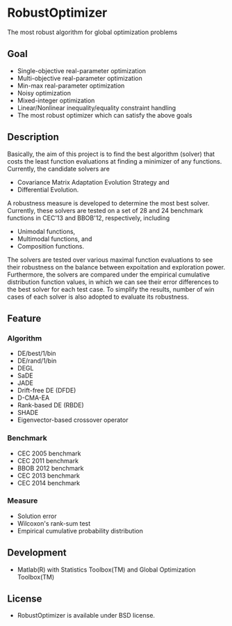RobustOptimizer
===============

The most robust algorithm for global optimization problems

Goal
----

* Single-objective real-parameter optimization
* Multi-objective real-parameter optimization
* Min-max real-parameter optimization
* Noisy optimization
* Mixed-integer optimization
* Linear/Nonlinear inequality/equality constraint handling
* The most robust optimizer which can satisfy the above goals

Description
-----------

Basically, the aim of this project is to find the best algorithm (solver) that costs the least function evaluations at finding a minimizer of any functions. Currently, the candidate solvers are 

* Covariance Matrix Adaptation Evolution Strategy and 
* Differential Evolution. 

A robustness measure is developed to determine the most best solver. Currently, these solvers are tested on a set of 28 and 24 benchmark functions in CEC'13 and BBOB'12, respectively, including 

* Unimodal functions,  
* Multimodal functions, and
* Composition functions. 

The solvers are tested over various maximal function evaluations to see their robustness on the balance between expoitation and exploration power. Furthermore, the solvers are compared under the empirical cumulative distribution function values, in which we can see their error differences to the best solver for each test case. To simplify the results, number of win cases of each solver is also adopted to evaluate its robustness.

Feature
------------------------

### Algorithm
* DE/best/1/bin
* DE/rand/1/bin
* DEGL
* SaDE
* JADE
* Drift-free DE (DFDE)
* D-CMA-EA
* Rank-based DE (RBDE)
* SHADE
* Eigenvector-based crossover operator
 
### Benchmark
* CEC 2005 benchmark
* CEC 2011 benchmark
* BBOB 2012 benchmark
* CEC 2013 benchmark
* CEC 2014 benchmark
 
### Measure
* Solution error
* Wilcoxon's rank-sum test
* Empirical cumulative probability distribution

Development
-----------

* Matlab(R) with Statistics Toolbox(TM) and Global Optimization Toolbox(TM)

License
-------

* RobustOptimizer is available under BSD license.

